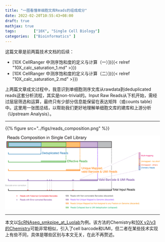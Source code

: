 ```yaml
---
title: "一图看懂单细胞文库Reads的组成成分"
date: 2022-02-20T10:55:43+08:00
draft: true
mathjax: true
tags:        ["10X", "Single Cell Biology"]
categories:  ["Bioinformatics" ]
---
```


这篇文章是前两篇技术文档的后续：

- [10X CellRanger 中测序饱和度的定义与计算（一）]({{< relref "10X_calc_saturation_1.md" >}})
- [10X CellRanger 中测序饱和度的定义与计算（二）]({{< relref "10X_calc_saturation_2.md" >}})

上两篇文章成文过程中，我意识到单细胞测序文库从rawdata到deduplicated reads这套分析流程，其实是non-trivial的。Input Raw Reads从下机开始，需经过层层筛选和运算，最终只有少部分信息能保留在表达矩阵（或counts table）中。这里用一张图总结，以帮助我们更好地理解单细胞文库的建库和上游分析（Upstream Analysis）。

***

{{% figure src="../figs/reads_composition.png" %}}

![Reads Composition in scRNA-seq with Barcodes and UMI](../figs/reads_composition.png)

***

本文以[ScRNAseq_smkpipe_at_Luolab](https://github.com/RuiyuRayWang/ScRNAseq_smkpipe_at_Luolab)为例。该方法的Chemistry和[10X v2/v3的Chemistry](https://teichlab.github.io/scg_lib_structs/methods_html/10xChromium3.html)可能非常相似，引入了cell barcode和UMI，但二者在某些技术实现上有些不同，具体是哪些区别与本文无关，在此不再赘述。
